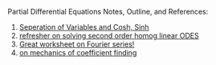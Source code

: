 Partial Differential Equations Notes, Outline, and References:

1. [Seperation of Variables and Cosh, Sinh](https://math.stackexchange.com/questions/1561716/hyperbolic-or-exponential-solutions-to-differential-equation)
2. [refresher on solving second order homog linear ODES](https://www.youtube.com/watch?v=soU-zRdpsoA)
3. [Great worksheet on Fourier series!](http://www.cse.salford.ac.uk/physics/gsmcdonald/H-Tutorials/Fourier-series-tutorial.pdf)
4. [on mechanics of coefficient finding](https://www.wolframalpha.com/input/?i=%281%2Fpi%29+*+integral+from+pi+to+0+of+%28x*cos%28nx%29dx%29)
